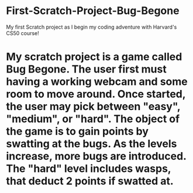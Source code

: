 # First-Scratch-Project-Bug-Begone
My first Scratch project as I begin my coding adventure with Harvard's CS50 course!
# My scratch project is a game called Bug Begone. The user first must having a working webcam and some room to move around. Once started, the user may pick between "easy", "medium", or "hard". The object of the game is to gain points by swatting at the bugs. As the levels increase, more bugs are introduced. The "hard" level includes wasps, that deduct 2 points if swatted at.
